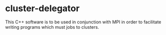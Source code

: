 # cluster-delegator

This C++ software is to be used in conjunction with MPI in order
to facilitate writing programs which must jobs to clusters.

